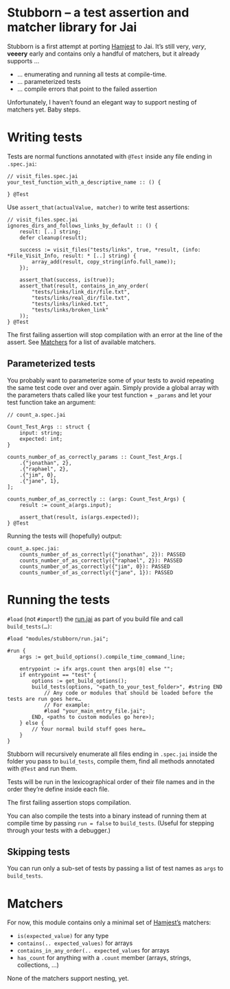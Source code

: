 # Stubborn – a test assertion and matcher library for Jai

Stubborn is a first attempt at porting [Hamjest](https://github.com/rluba/hamjest) to Jai.
It’s still very, *very*, **veeery** early and contains only a handful of matchers, but it already supports …

* … enumerating and running all tests at compile-time.
* … parameterized tests
* … compile errors that point to the failed assertion

Unfortunately, I haven’t found an elegant way to support nesting of matchers yet. Baby steps.

# Writing tests

Tests are normal functions annotated with `@Test` inside any file ending in `.spec.jai`:

```Jai
// visit_files.spec.jai
your_test_function_with_a_descriptive_name :: () {

} @Test
```

Use `assert_that(actualValue, matcher)` to write test assertions:

```Jai
// visit_files.spec.jai
ignores_dirs_and_follows_links_by_default :: () {
	result: [..] string;
	defer cleanup(result);

	success := visit_files("tests/links", true, *result, (info: *File_Visit_Info, result: * [..] string) {
		array_add(result, copy_string(info.full_name));
	});

	assert_that(success, is(true));
	assert_that(result, contains_in_any_order(
		"tests/links/link_dir/file.txt",
		"tests/links/real_dir/file.txt",
		"tests/links/linked.txt",
		"tests/links/broken_link"
	));
} @Test
```

The first failing assertion will stop compilation with an error at the line of the assert.
See [Matchers](#Matchers) for a list of available matchers.

## Parameterized tests

You probably want to parameterize some of your tests to avoid repeating the same test code over and over again.
Simply provide a global array with the parameters thats called like your test function + `_params` and let your test function take an argument:

```Jai
// count_a.spec.jai

Count_Test_Args :: struct {
	input: string;
	expected: int;
}

counts_number_of_as_correctly_params :: Count_Test_Args.[
	.{"jonathan", 2},
	.{"raphael", 2},
	.{"jim", 0},
	.{"jane", 1},
];

counts_number_of_as_correctly :: (args: Count_Test_Args) {
	result := count_a(args.input);

	assert_that(result, is(args.expected));
} @Test
```

Running the tests will (hopefully) output:

```
count_a.spec.jai:
	counts_number_of_as_correctly({"jonathan", 2}): PASSED
	counts_number_of_as_correctly({"raphael", 2}): PASSED
	counts_number_of_as_correctly({"jim", 0}): PASSED
	counts_number_of_as_correctly({"jane", 1}): PASSED
```

# Running the tests

`#load` (not `#import`!) the [run.jai](./run.jai) as part of you build file and call `build_tests(…)`:

```Jai
#load "modules/stubborn/run.jai";

#run {
    args := get_build_options().compile_time_command_line;

	entrypoint := ifx args.count then args[0] else "";
	if entrypoint == "test" {
        options := get_build_options();
		build_tests(options, "<path_to_your_test_folder>", #string END
			// Any code or modules that should be loaded before the tests are run goes here…
			// For example:
			#load "your_main_entry_file.jai";
		END, <paths to custom modules go here>);
	} else {
		// Your normal build stuff goes here…
	}
}
```

Stubborn will recursively enumerate all files ending in `.spec.jai` inside the folder you pass to `build_tests`, compile them, find all methods annotated with `@Test` and run them.

Tests will be run in the lexicographical order of their file names and in the order they’re define inside each file.

The first failing assertion stops compilation.

You can also compile the tests into a binary instead of running them at compile time by passing `run = false` to `build_tests`. (Useful for stepping through your tests with a debugger.)

## Skipping tests
You can run only a sub-set of tests by passing a list of test names as `args` to `build_tests`.

# Matchers

For now, this module contains only a minimal set of [Hamjest’s](https://github.com/rluba/hamjest) matchers:

* `is(expected_value)` for any type
* `contains(.. expected_values)` for arrays
* `contains_in_any_order(.. expected_values` for arrays
* `has_count` for anything with a `.count` member (arrays, strings, collections, …)

None of the matchers support nesting, yet.

